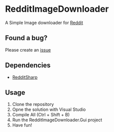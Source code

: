 # RedditImageDownloader
A Simple Image downloader for [Reddit](https://reddit.com)

## Found a bug?
Please create an [issue](https://github.com/Aniel/RedditImageDownloader/issues)

## Dependencies
- [RedditSharp](https://github.com/Aniel/RedditSharp)

## Usage
1. Clone the repository
2. Opne the solution with Visual Studio
3. Compile All (Ctrl + Shift + B)
4. Run the RedditImageDownloader.Gui project
5. Have fun!

